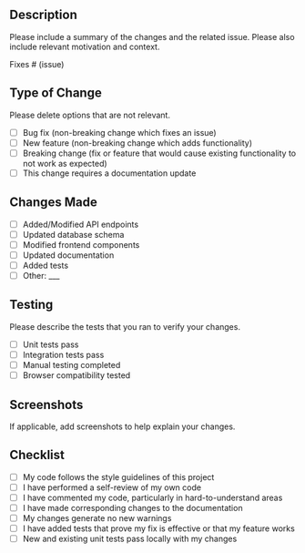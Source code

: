 ## Description
Please include a summary of the changes and the related issue. Please also include relevant motivation and context.

Fixes # (issue)

## Type of Change
Please delete options that are not relevant.

- [ ] Bug fix (non-breaking change which fixes an issue)
- [ ] New feature (non-breaking change which adds functionality)
- [ ] Breaking change (fix or feature that would cause existing functionality to not work as expected)
- [ ] This change requires a documentation update

## Changes Made
- [ ] Added/Modified API endpoints
- [ ] Updated database schema
- [ ] Modified frontend components
- [ ] Updated documentation
- [ ] Added tests
- [ ] Other: ___

## Testing
Please describe the tests that you ran to verify your changes.

- [ ] Unit tests pass
- [ ] Integration tests pass
- [ ] Manual testing completed
- [ ] Browser compatibility tested

## Screenshots
If applicable, add screenshots to help explain your changes.

## Checklist
- [ ] My code follows the style guidelines of this project
- [ ] I have performed a self-review of my own code
- [ ] I have commented my code, particularly in hard-to-understand areas
- [ ] I have made corresponding changes to the documentation
- [ ] My changes generate no new warnings
- [ ] I have added tests that prove my fix is effective or that my feature works
- [ ] New and existing unit tests pass locally with my changes